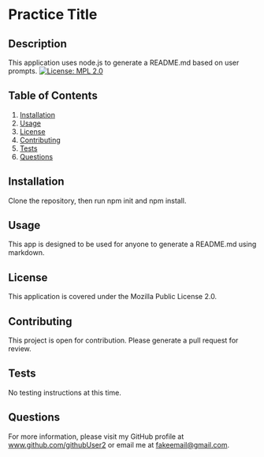 # Practice Title 
 
## Description 
 This application uses node.js to generate a README.md based on user prompts.  [![License: MPL 2.0](https://img.shields.io/badge/License-MPL%202.0-brightgreen.svg)](https://opensource.org/licenses/MPL-2.0)
## Table of Contents 
 1. [Installation](#installation) 
 2. [Usage](#usage) 
 3. [License](#license) 
 4. [Contributing](#contributing) 
 5. [Tests](#tests) 
 6. [Questions](#questions) 
 
## Installation 
 Clone the repository, then run npm init and npm install. 
## Usage 
 This app is designed to be used for anyone to generate a README.md using markdown. 
## License 
 This application is covered under the Mozilla Public License 2.0. 
## Contributing 
 This project is open for contribution. Please generate a pull request for review. 
## Tests 
 No testing instructions at this time. 
## Questions 
 For more information, please visit my GitHub profile at www.github.com/githubUser2 or email me at fakeemail@gmail.com.